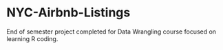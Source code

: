 # NYC-Airbnb-Listings
End of semester project completed for Data Wrangling course focused on learning R coding.
